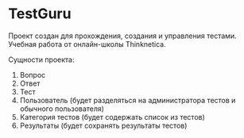 # TestGuru

Проект создан для прохождения, создания и управления тестами. Учебная работа от онлайн-школы Thinknetica.

Сущности проекта:

1) Вопрос
2) Ответ
3) Тест
4) Пользователь (будет разделяться на администратора тестов и обычного пользователя)
5) Категория тестов (будет содержать список из тестов)
6) Результаты (будет сохранять результаты тестов)
